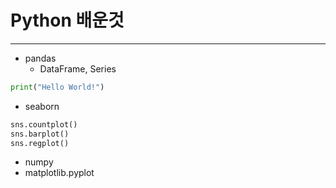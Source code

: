 # Python 배운것
---
* pandas
  * DataFrame, Series
```python
print("Hello World!")
```
* seaborn

```python
sns.countplot()
sns.barplot()
sns.regplot()
```
* numpy
* matplotlib.pyplot
